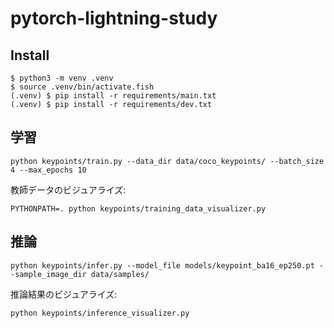 # pytorch-lightning-study
## Install
```
$ python3 -m venv .venv
$ source .venv/bin/activate.fish
(.venv) $ pip install -r requirements/main.txt
(.venv) $ pip install -r requirements/dev.txt
```

## 学習
```
python keypoints/train.py --data_dir data/coco_keypoints/ --batch_size 4 --max_epochs 10
```

教師データのビジュアライズ:
```
PYTHONPATH=. python keypoints/training_data_visualizer.py
```

## 推論
```
python keypoints/infer.py --model_file models/keypoint_ba16_ep250.pt --sample_image_dir data/samples/
```

推論結果のビジュアライズ:
```
python keypoints/inference_visualizer.py
```
